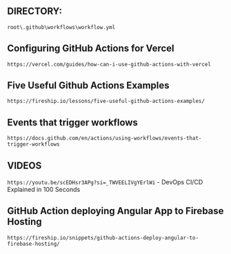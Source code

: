 ## DIRECTORY:

`root\.github\workflows\workflow.yml`

## Configuring GitHub Actions for Vercel

`https://vercel.com/guides/how-can-i-use-github-actions-with-vercel`

## Five Useful Github Actions Examples

`https://fireship.io/lessons/five-useful-github-actions-examples/`

## Events that trigger workflows

`https://docs.github.com/en/actions/using-workflows/events-that-trigger-workflows`

## VIDEOS

`https://youtu.be/scEDHsr3APg?si=_TWVEELIVgYErlWi` - DevOps CI/CD Explained in 100 Seconds

## GitHub Action deploying Angular App to Firebase Hosting

`https://fireship.io/snippets/github-actions-deploy-angular-to-firebase-hosting/`

